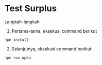 # Test Surplus
Langkah-langkah
1. Pertama-tama, eksekusi command berikut 
```
npm install
```

2. Selanjutnya, eksekusi command berikut
```
npm run open
```